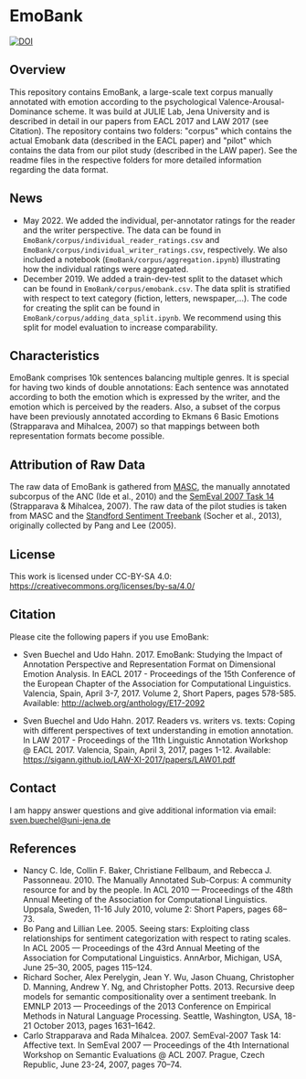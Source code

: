 # EmoBank

[![DOI](https://zenodo.org/badge/81328559.svg)](https://zenodo.org/badge/latestdoi/81328559)


## Overview
This repository contains EmoBank, a large-scale text corpus manually annotated with emotion according to the psychological Valence-Arousal-Dominance scheme. It was build at JULIE Lab, Jena University and is described in detail in our papers from EACL 2017 and LAW 2017 (see Citation). The repository contains two folders: "corpus" which contains the actual Emobank data (described in the EACL paper) and "pilot" which contains the data from our pilot study (described in the LAW paper). See the readme files in the respective folders for more detailed information regarding the data format.

## News
* May 2022. We added the individual, per-annotator ratings for the reader and the writer perspective. The data can be found in `EmoBank/corpus/individual_reader_ratings.csv` and  `EmoBank/corpus/individual_writer_ratings.csv`, respectively. We also included a notebook (`EmoBank/corpus/aggregation.ipynb`) illustrating how the individual ratings were aggregated.
* December 2019. We added a train-dev-test split to the  dataset which can be found in `EmoBank/corpus/emobank.csv`. The data split is stratified with respect to text category (fiction, letters, newspaper,...). The code for creating the split can be found in `EmoBank/corpus/adding_data_split.ipynb`. We recommend using this split for model evaluation to increase comparability.

## Characteristics
EmoBank comprises 10k sentences balancing multiple genres. It is special for having two kinds of double annotations: Each sentence was annotated according to both the emotion which is expressed by the writer, and the emotion which is perceived by the readers. Also, a subset of the corpus have been previously annotated according to Ekmans 6 Basic Emotions (Strapparava and Mihalcea, 2007) so that mappings between both representation formats become possible.

## Attribution of Raw Data
The raw data of EmoBank is gathered from [MASC](http://www.anc.org/data/masc/), the manually annotated subcorpus of the ANC (Ide et al., 2010) and the [SemEval 2007 Task 14](http://nlp.cs.swarthmore.edu/semeval/tasks/task14/summary.shtml) (Strapparava & Mihalcea, 2007). The raw data of the pilot studies is taken from MASC and the [Standford Sentiment Treebank](https://nlp.stanford.edu/sentiment/treebank.html) (Socher et al., 2013), originally collected by Pang and Lee (2005).

## License
This work is licensed under CC-BY-SA 4.0: https://creativecommons.org/licenses/by-sa/4.0/

## Citation
Please cite the following papers if you use EmoBank:
* Sven Buechel and Udo Hahn. 2017. EmoBank: Studying the Impact of Annotation Perspective and Representation Format on Dimensional Emotion Analysis. In EACL 2017 - Proceedings of the 15th Conference of the European Chapter of the Association for Computational Linguistics. Valencia, Spain, April 3-7, 2017. Volume 2, Short Papers, pages 578-585. Available: http://aclweb.org/anthology/E17-2092

* Sven Buechel and Udo Hahn. 2017. Readers vs. writers vs. texts: Coping with different perspectives of text understanding in emotion annotation. In LAW 2017 - Proceedings of the 11th Linguistic Annotation Workshop @ EACL 2017. Valencia, Spain, April 3, 2017, pages 1-12. Available: https://sigann.github.io/LAW-XI-2017/papers/LAW01.pdf

## Contact
I am happy answer questions and give additional information via email: sven.buechel@uni-jena.de

## References
* Nancy C. Ide, Collin F. Baker, Christiane Fellbaum, and Rebecca J. Passonneau. 2010. The Manually Annotated Sub-Corpus: A community resource for and by the people. In ACL 2010 — Proceedings of the 48th Annual Meeting of the Association for Computational Linguistics. Uppsala, Sweden, 11-16 July 2010, volume 2: Short Papers, pages 68–73.
* Bo Pang and Lillian Lee. 2005. Seeing stars: Exploiting class relationships for sentiment categorization with respect to rating scales. In ACL 2005 — Proceedings of the 43rd Annual Meeting of the Association for Computational Linguistics. AnnArbor, Michigan, USA, June 25–30, 2005, pages 115–124.
* Richard Socher, Alex Perelygin, Jean Y. Wu, Jason Chuang, Christopher D. Manning, Andrew Y. Ng, and Christopher Potts. 2013. Recursive deep models for semantic compositionality over a sentiment treebank. In EMNLP 2013 — Proceedings of the 2013 Conference on Empirical Methods in Natural Language Processing. Seattle, Washington, USA, 18-21 October 2013, pages 1631–1642.
* Carlo Strapparava and Rada Mihalcea. 2007. SemEval-2007 Task 14: Affective text. In SemEval 2007 — Proceedings of the 4th International Workshop on Semantic Evaluations @ ACL 2007. Prague, Czech Republic, June 23-24, 2007, pages 70–74.


